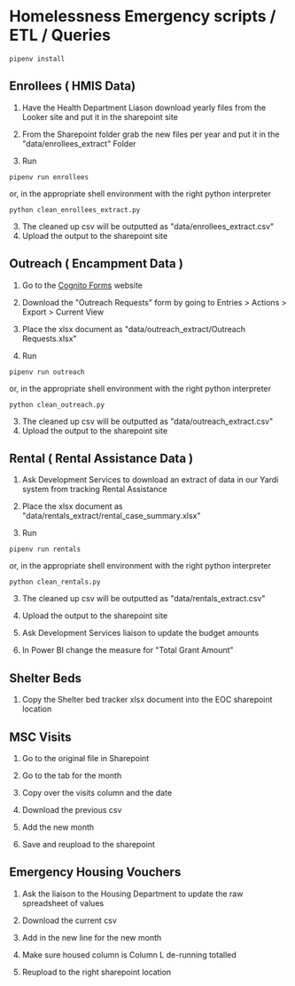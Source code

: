 # Homelessness Emergency scripts / ETL / Queries

```
pipenv install
```

## Enrollees ( HMIS Data)

1. Have the Health Department Liason download yearly files from the Looker site and put it in the sharepoint site

1. From the Sharepoint folder grab the new files per year and put it in the "data/enrollees_extract" Folder

2. Run 
```
pipenv run enrollees
```

or, in the appropriate shell environment with the right python interpreter
```
python clean_enrollees_extract.py
```

3. The cleaned up csv will be outputted as "data/enrollees_extract.csv"
4. Upload the output to the sharepoint site

## Outreach ( Encampment Data )

1. Go to the [Cognito Forms](https://www.cognitoforms.com/) website

2. Download the "Outreach Requests" form by going to Entries > Actions > Export > Current View

3. Place the xlsx document as "data/outreach_extract/Outreach Requests.xlsx"

2. Run 
```
pipenv run outreach
```

or, in the appropriate shell environment with the right python interpreter
```
python clean_outreach.py
```

3. The cleaned up csv will be outputted as "data/outreach_extract.csv"
4. Upload the output to the sharepoint site


## Rental ( Rental Assistance Data )

1. Ask Development Services to download an extract of data in our Yardi system from tracking Rental Assistance

3. Place the xlsx document as "data/rentals_extract/rental_case_summary.xlsx"

2. Run 
```
pipenv run rentals
```

or, in the appropriate shell environment with the right python interpreter
```
python clean_rentals.py
```

3. The cleaned up csv will be outputted as "data/rentals_extract.csv"

4. Upload the output to the sharepoint site

5. Ask Development Services liaison to update the budget amounts

6. In Power BI change the measure for "Total Grant Amount"

## Shelter Beds 

1. Copy the Shelter bed tracker xlsx document into the EOC sharepoint location

## MSC Visits

1. Go to the original file in Sharepoint

2. Go to the tab for the month

3. Copy over the visits column and the date

4. Download the previous csv

5. Add the new month

6. Save and reupload to the sharepoint

## Emergency Housing Vouchers

1. Ask the liaison to the Housing Department to update the raw spreadsheet of values

2. Download the current csv

3. Add in the new line for the new month

4. Make sure housed column is Column L de-running totalled

5. Reupload to the right sharepoint location